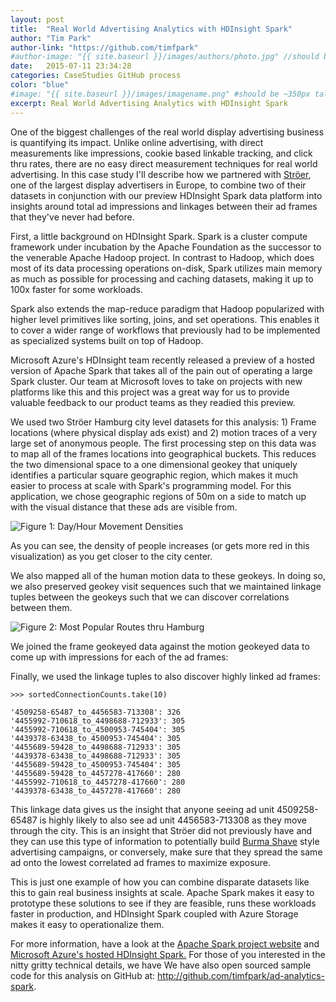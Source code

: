 ```yaml
---
layout: post
title:  "Real World Advertising Analytics with HDInsight Spark"
author: "Tim Park"
author-link: "https://github.com/timfpark"
#author-image: "{{ site.baseurl }}/images/authors/photo.jpg" //should be square dimensions
date:   2015-07-11 23:34:28
categories: CaseStudies GitHub process
color: "blue"
#image: "{{ site.baseurl }}/images/imagename.png" #should be ~350px tall
excerpt: Real World Advertising Analytics with HDInsight Spark
---
```


One of the biggest challenges of the real world display advertising business is quantifying its impact. Unlike online advertising, with direct measurements like impressions, cookie based linkable tracking, and click thru rates, there are no easy direct measurement techniques for real world advertising. In this case study I'll describe how we partnered with <a href="http://www.stroeer.com/">Ströer</a>, one of the largest display advertisers in Europe, to combine two of their datasets in conjunction with our preview HDInsight Spark data platform into insights around total ad impressions and linkages between their ad frames that they've never had before.

First, a little background on HDInsight Spark. Spark is a cluster compute framework under incubation by the Apache Foundation as the successor to the venerable Apache Hadoop project. In contrast to Hadoop, which does most of its data processing operations on-disk, Spark utilizes main memory as much as possible for processing and caching datasets, making it up to 100x faster for some workloads.

Spark also extends the map-reduce paradigm that Hadoop popularized with higher level primitives like sorting, joins, and set operations. This enables it to cover a wider range of workflows that previously had to be implemented as specialized systems built on top of Hadoop.

Microsoft Azure's HDInsight team recently released a preview of a hosted version of Apache Spark that takes all of the pain out of operating a large Spark cluster. Our team at Microsoft loves to take on projects with new platforms like this and this project was a great way for us to provide valuable feedback to our product teams as they readied this preview.

We used two Ströer Hamburg city level datasets for this analysis: 1) Frame locations (where physical display ads exist) and 2) motion traces of a very large set of anonymous people. The first processing step on this data was to map all of the frames locations into geographical buckets. This reduces the two dimensional space to a one dimensional geokey that uniquely identifies a particular square geographic region, which makes it much easier to process at scale with Spark's programming model. For this application, we chose geographic regions of 50m on a side to match up with the visual distance that these ads are visible from.

![Figure 1: Day/Hour Movement Densities]({{site.baseurl}}/images/2015-07-29-Real-World-Advertising-Analytics_images/dayhour.png)

As you can see, the density of people increases (or gets more red in this visualization) as you get closer to the city center.

We also mapped all of the human motion data to these geokeys. In doing so, we also preserved geokey visit sequences such that we maintained linkage tuples between the geokeys such that we can discover correlations between them.

![Figure 2: Most Popular Routes thru Hamburg]({{site.baseurl}}/images/2015-07-29-Real-World-Advertising-Analytics_images/routes.png)

We joined the frame geokeyed data against the motion geokeyed data to come up with impressions for each of the ad frames:

Finally, we used the linkage tuples to also discover highly linked ad frames:

    >>> sortedConnectionCounts.take(10)

    '4509258-65487_to_4456583-713308': 326
    '4455992-710618_to_4498688-712933': 305
    '4455992-710618_to_4500953-745404': 305
    '4439378-63438_to_4500953-745404': 305
    '4455689-59428_to_4498688-712933': 305
    '4439378-63438_to_4498688-712933': 305
    '4455689-59428_to_4500953-745404': 305
    '4455689-59428_to_4457278-417660': 280
    '4455992-710618_to_4457278-417660': 280
    '4439378-63438_to_4457278-417660': 280

This linkage data gives us the insight that anyone seeing ad unit 4509258-65487 is highly likely to also see ad unit 4456583-713308 as they move through the city. This is an insight that Ströer did not previously have and they can use this type of information to potentially build <a href="https://upload.wikimedia.org/wikipedia/commons/thumb/1/11/BurmaShaveSigns_Route66.jpg/1280px-BurmaShaveSigns_Route66.jpg">Burma Shave</a> style advertising campaigns, or conversely, make sure that they spread the same ad onto the lowest correlated ad frames to maximize exposure.

This is just one example of how you can combine disparate datasets like this to gain real business insights at scale. Apache Spark makes it easy to prototype these solutions to see if they are feasible, runs these workloads faster in production, and HDInsight Spark coupled with Azure Storage makes it easy to operationalize them.

For more information, have a look at the <a href="http://spark.apache.org/">Apache Spark project website</a> and <a href="http://azure.microsoft.com/en-us/services/hdinsight/apache-spark"> Microsoft Azure's hosted HDInsight Spark.</a> For those of you interested in the nitty gritty technical details, we have We have also open sourced sample code for this analysis on GitHub at: <a href="http://github.com/timfpark/ad-analytics-spark">http://github.com/timfpark/ad-analytics-spark</a>.
